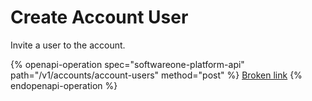 # Create Account User

Invite a user to the account.

{% openapi-operation spec="softwareone-platform-api" path="/v1/accounts/account-users" method="post" %}
[Broken link](broken-reference)
{% endopenapi-operation %}
